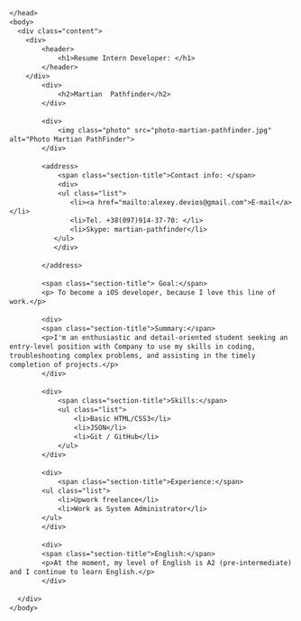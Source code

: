 <html lang="en">
    <head>
        <meta charset="UTF-8">
        <meta name="viewport" content="width=device-width, initial-scale=1.0">
        <meta http-equiv="x-ua-compatible" content="ie=edge">
        <link rel="stylesheet" href="style.css">
        <title>Martian PathFinder</title>

    </head>
    <body>
      <div class="content">  
        <div>
            <header>
                <h1>Resume Intern Developer: </h1>
            </header>
        </div>
            <div>
                <h2>Martian  Pathfinder</h2>
            </div>
          
            <div>
                <img class="photo" src="photo-martian-pathfinder.jpg" alt="Photo Martian PathFinder">
            </div>
                 
            <address>   
                <span class="section-title">Contact info: </span>
                <div>
                <ul class="list">
                   <li><a href="mailto:alexey.devios@gmail.com">E-mail</a></li>
                   <li>Tel. +38(097)914-37-70: </li>
                   <li>Skype: martian-pathfinder</li> 
               </ul>
               </div>

            </address>

            <span class="section-title"> Goal:</span>
            <p> To become a iOS developer, because I love this line of work.</p>
            
            <div>
            <span class="section-title">Summary:</span>
            <p>I'm an enthusiastic and detail-oriented student seeking an entry-level position with Company to use my skills in coding, troubleshooting complex problems, and assisting in the timely completion of projects.</p>
            </div>

            <div>
                <span class="section-title">Skills:</span>
                <ul class="list">
                    <li>Basic HTML/CSS3</li>
                    <li>JSON</li>
                    <li>Git / GitHub</li>
                </ul>
            </div>
            
            <div>
                <span class="section-title">Experience:</span> 
            <ul class="list"> 
                <li>Upwork freelance</li>
                <li>Work as System Administrator</li>
            </ul> 
            </div>

            <div>
            <span class="section-title">English:</span>
            <p>At the moment, my level of English is A2 (pre-intermediate) and I continue to learn English.</p>
            </div>

      </div>  
    </body>

</html>